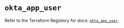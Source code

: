# `okta_app_user`

Refer to the Terraform Registory for docs: [`okta_app_user`](https://registry.terraform.io/providers/okta/okta/4.5.0/docs/resources/app_user).
